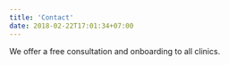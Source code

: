 ```yaml
---
title: 'Contact'
date: 2018-02-22T17:01:34+07:00
---
```


We offer a free consultation and onboarding to all clinics.
